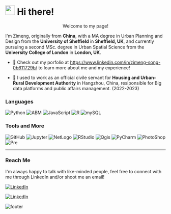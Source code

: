 <h1><img src="https://emojis.slackmojis.com/emojis/images/1612948491/12491/waveboi.gif?1612948491" width="30"/> Hi there!</h1>


<p align="center"> Welcome to my page! </p>

<p> I'm Zimeng, originally from <b>China</b>, with a MA degree in Urban Planning and Design from the <b> University of Sheffield</b> in <b>Sheffield, UK</b>, and currently pursuing a second MSc. degree in Urban Spatial Science from the <img src="https://i0.wp.com/www.interdisciplinaryitaly.org/wp-content/uploads/2016/01/ucl-logo.png" width="15"/> <b>University College of London</b> in <b>London, UK</b>.</p>

<p>
  
  
- 🔭 Check out my porfolio at https://www.linkedin.com/in/zimeng-song-0b611729b/ to learn more about me and my experience!

- 🏫 I used to work as an official civile servant for <b>Housing and Urban-Rural Development Authority</b> in Hangzhou, China, resiponsible for Big data platforms and public affairs management. (2022-2023)
</p>

<h3>Languages</h3>
<p>
  <img alt="Python" src="https://img.shields.io/badge/-Python-f8c256?style=flat-square&logo=Python&logoColor=white" />
  <img alt="ABM" src="https://img.shields.io/badge/ABM-NetLogo-red" />
  <img alt="JavaScript" src="https://img.shields.io/badge/GEE-JavaScript-White" />
  <img alt="R" src="https://img.shields.io/badge/-R-276DC2?style=flat-square&logo=R&logoColor=white" />
  <img alt="mySQL" src="https://img.shields.io/badge/MySQL-00000F?style=flat-square&logo=mysql&logoColor=white" />
  
  
  
</p>
<h3>Tools and More</h3>
<p>
  
  <img alt="GitHub" src="https://img.shields.io/badge/-GitHub-20B2AA?style=flat-square&logo=GitHub&logoColor=#181717" /> 
  <img alt="Jupyter" src="https://img.shields.io/badge/-Jupyter-78C5EF?style=flat-square&logo=Jupyter&logoColor=#F37626" /> 
  <img alt="NetLogo" src="https://img.shields.io/badge/NetLogo-red" /> 
  <img alt="RStudio" src="https://img.shields.io/badge/-RStudio-050505?style=flat-square&logo=Rstudio&logoColor=#75AADB" /> 
  <img alt="Qgis" src="https://img.shields.io/badge/-Qgis-EA7600?style=flat-square&logo=Qgis&logoColor=#589632" /> 
  <img alt="PyCharm" src="https://img.shields.io/badge/-PyCharm-D2B48C?style=flat-square&logo=PyCharm&logoColor=#000000" />
  <img alt="PhotoShop" src="https://img.shields.io/badge/-AdobePhotoShop-black?style=flat-square&logo=adobephotoshop&logoColor=#31A8FF" />
  <img alt="Pre" src="https://img.shields.io/badge/-AdobePremiere-008080?style=flat-square&logo=adobepremierepro&logoColor=#9999FF" />
</p>

---


<h3>Reach Me</h3>
<p>
  I'm always happy to talk with like-minded people, feel free to connect with me through LinkedIn and/or shoot me an email!
  
 <a href="https://www.linkedin.com/in/zimeng-song-0b611729b/" target="_blank"><img alt="LinkedIn" src="https://img.shields.io/badge/linkedin-%230077B5.svg?&style=for-the-badge&logo=linkedin&logoColor=white" /></a>
  
  <a href="mailto:ismine.song@gmail.com" target="_blank"><img alt="LinkedIn" src="https://img.shields.io/badge/Gmail-D14836?style=for-the-badge&logo=gmail&logoColor=white" /></a>
  
  
</p>

<img alt="footer" src=https://raw.githubusercontent.com/trinib/trinib/82213791fa9ff58d3ca768ddd6de2489ec23ffca/images/footer.svg />

